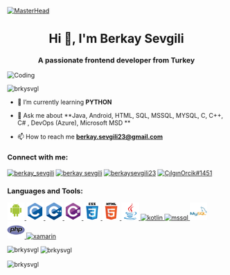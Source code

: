 [![MasterHead](https://repository-images.githubusercontent.com/588181932/e36ec678-7984-4cdd-8e4c-a3932772ff8e)](https://www.instagram.com/berkaysevgili23/)
<h1 align="center">Hi 👋, I'm Berkay Sevgili</h1>
<h3 align="center">A passionate frontend developer from Turkey</h3>
<img aling="right" alt = "Coding" width:"400" src="https://media.tenor.com/GfSX-u7VGM4AAAAM/coding.gif">

<p align="left"> <img src="https://komarev.com/ghpvc/?username=brkysvgl&label=Profile%20views&color=0e75b6&style=flat" alt="brkysvgl" /> </p>

- 🌱 I’m currently learning **PYTHON**

- 💬 Ask me about **Java, Android, HTML, SQL, MSSQL, MYSQL, C, C++, C# , DevOps (Azure), Microsoft MSD **

- 📫 How to reach me **berkay.sevgili23@gmail.com**

<h3 align="left">Connect with me:</h3>
<p align="left">
<a href="https://twitter.com/berkay_sevgili" target="blank"><img align="center" src="https://raw.githubusercontent.com/rahuldkjain/github-profile-readme-generator/master/src/images/icons/Social/twitter.svg" alt="berkay_sevgili" height="30" width="40" /></a>
<a href="https://linkedin.com/in/berkay sevgili" target="blank"><img align="center" src="https://raw.githubusercontent.com/rahuldkjain/github-profile-readme-generator/master/src/images/icons/Social/linked-in-alt.svg" alt="berkay sevgili" height="30" width="40" /></a>
<a href="https://instagram.com/berkaysevgili23" target="blank"><img align="center" src="https://raw.githubusercontent.com/rahuldkjain/github-profile-readme-generator/master/src/images/icons/Social/instagram.svg" alt="berkaysevgili23" height="30" width="40" /></a>
<a href="https://discord.gg/ÇılgınOrcik#1451" target="blank"><img align="center" src="https://raw.githubusercontent.com/rahuldkjain/github-profile-readme-generator/master/src/images/icons/Social/discord.svg" alt="ÇılgınOrcik#1451" height="30" width="40" /></a>
</p>

<h3 align="left">Languages and Tools:</h3>
<p align="left"> <a href="https://developer.android.com" target="_blank" rel="noreferrer"> <img src="https://raw.githubusercontent.com/devicons/devicon/master/icons/android/android-original-wordmark.svg" alt="android" width="40" height="40"/> </a> <a href="https://www.cprogramming.com/" target="_blank" rel="noreferrer"> <img src="https://raw.githubusercontent.com/devicons/devicon/master/icons/c/c-original.svg" alt="c" width="40" height="40"/> </a> <a href="https://www.w3schools.com/cpp/" target="_blank" rel="noreferrer"> <img src="https://raw.githubusercontent.com/devicons/devicon/master/icons/cplusplus/cplusplus-original.svg" alt="cplusplus" width="40" height="40"/> </a> <a href="https://www.w3schools.com/cs/" target="_blank" rel="noreferrer"> <img src="https://raw.githubusercontent.com/devicons/devicon/master/icons/csharp/csharp-original.svg" alt="csharp" width="40" height="40"/> </a> <a href="https://www.w3schools.com/css/" target="_blank" rel="noreferrer"> <img src="https://raw.githubusercontent.com/devicons/devicon/master/icons/css3/css3-original-wordmark.svg" alt="css3" width="40" height="40"/> </a> <a href="https://www.w3.org/html/" target="_blank" rel="noreferrer"> <img src="https://raw.githubusercontent.com/devicons/devicon/master/icons/html5/html5-original-wordmark.svg" alt="html5" width="40" height="40"/> </a> <a href="https://www.java.com" target="_blank" rel="noreferrer"> <img src="https://raw.githubusercontent.com/devicons/devicon/master/icons/java/java-original.svg" alt="java" width="40" height="40"/> </a> <a href="https://kotlinlang.org" target="_blank" rel="noreferrer"> <img src="https://www.vectorlogo.zone/logos/kotlinlang/kotlinlang-icon.svg" alt="kotlin" width="40" height="40"/> </a> <a href="https://www.microsoft.com/en-us/sql-server" target="_blank" rel="noreferrer"> <img src="https://www.svgrepo.com/show/303229/microsoft-sql-server-logo.svg" alt="mssql" width="40" height="40"/> </a> <a href="https://www.mysql.com/" target="_blank" rel="noreferrer"> <img src="https://raw.githubusercontent.com/devicons/devicon/master/icons/mysql/mysql-original-wordmark.svg" alt="mysql" width="40" height="40"/> </a> <a href="https://www.php.net" target="_blank" rel="noreferrer"> <img src="https://raw.githubusercontent.com/devicons/devicon/master/icons/php/php-original.svg" alt="php" width="40" height="40"/> </a> <a href="https://dotnet.microsoft.com/apps/xamarin" target="_blank" rel="noreferrer"> <img src="https://raw.githubusercontent.com/detain/svg-logos/780f25886640cef088af994181646db2f6b1a3f8/svg/xamarin.svg" alt="xamarin" width="40" height="40"/> </a> </p>

<p><img align="left" src="https://github-readme-stats.vercel.app/api/top-langs?username=brkysvgl&show_icons=true&locale=en&layout=compact" alt="brkysvgl" /></p>

<p>&nbsp;<img align="center" src="https://github-readme-stats.vercel.app/api?username=brkysvgl&show_icons=true&locale=en" alt="brkysvgl" /></p>

<p><img align="center" src="https://github-readme-streak-stats.herokuapp.com/?user=brkysvgl&" alt="brkysvgl" /></p>
